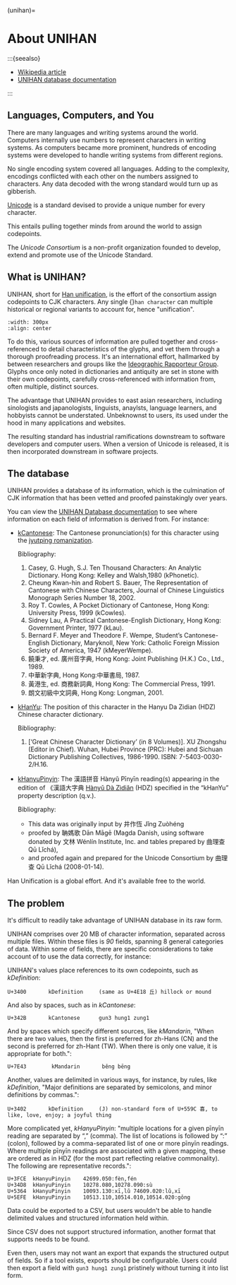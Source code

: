 (unihan)=

# About UNIHAN

:::{seealso}

- [Wikipedia article](https://en.wikipedia.org/wiki/Han_unification)
- [UNIHAN database documentation][unihan database documentation]

:::

## Languages, Computers, and You

There are many languages and writing systems around the world. Computers
internally use numbers to represent characters in writing systems. As
computers became more prominent, hundreds of encoding systems were
developed to handle writing systems from different regions.

No single encoding system covered all languages. Adding to the complexity,
encodings conflicted with each other on the numbers assigned to
characters. Any data decoded with the wrong standard would turn up as
gibberish.

[Unicode][unicode] is a standard devised to provide a unique number for every
character.

This entails pulling together minds from around the world to assign codepoints.

The _Unicode Consortium_ is a non-profit organization founded to develop,
extend and promote use of the Unicode Standard.

## What is UNIHAN?

UNIHAN, short for [Han unification][han unification], is the effort of the consortium
assign codepoints to CJK characters. Any single {}`han character` can
multiple historical or regional variants to account for, hence "unification".

```{image} _static/img/sword_variants.png
:width: 300px
:align: center

```

To do this, various sources of information are pulled together and cross-referenced
to detail characteristics of the glyphs, and vet them through a thorough
proofreading process. It's an international effort, hallmarked by between
researchers and groups like the [Ideographic Rapporteur Group][ideographic rapporteur group]. Glyphs
once only noted in dictionaries and antiquity are set in stone with
their own codepoints, carefully cross-referenced with information from,
often multiple, distinct sources.

The advantage that UNIHAN provides to east asian researchers, including
sinologists and japanologists, linguists, anaylsts, language learners, and
hobbyists cannot be understated. Unbeknownst to users, its used under the hood
in many applications and websites.

The resulting standard has industrial ramifications downstream to
software developers and computer users. When a version of Unicode is
released, it is then incorporated downstream in software projects.

## The database

UNIHAN provides a database of its information, which is the culmination
of CJK information that has been vetted and proofed painstakingly over years.

You can view the [UNIHAN Database documentation][unihan database documentation] to see where information
on each field of information is derived from. For instance:

- [kCantonese](http://www.unicode.org/reports/tr38/#kCantonese):
  The Cantonese pronunciation(s) for this character using the
  [jyutping romanization][jyutping romanization].

  Bibliography:

  1. Casey, G. Hugh, S.J. Ten Thousand Characters: An Analytic Dictionary. Hong Kong: Kelley and Walsh,1980 (kPhonetic).
  2. Cheung Kwan-hin and Robert S. Bauer, The Representation of Cantonese with Chinese Characters, Journal of Chinese Linguistics Monograph Series Number 18, 2002.
  3. Roy T. Cowles, A Pocket Dictionary of Cantonese, Hong Kong: University Press, 1999 (kCowles).
  4. Sidney Lau, A Practical Cantonese-English Dictionary, Hong Kong: Government Printer, 1977 (kLau).
  5. Bernard F. Meyer and Theodore F. Wempe, Student’s Cantonese-English Dictionary, Maryknoll, New York: Catholic Foreign Mission Society of America, 1947 (kMeyerWempe).
  6. 饒秉才, ed. 廣州音字典, Hong Kong: Joint Publishing (H.K.) Co., Ltd., 1989.
  7. 中華新字典, Hong Kong:中華書局, 1987.
  8. 黃港生, ed. 商務新詞典, Hong Kong: The Commercial Press, 1991.
  9. 朗文初級中文詞典, Hong Kong: Longman, 2001.

- [kHanYu](http://www.unicode.org/reports/tr38/#kHanYu): The position of this
  character in the Hanyu Da Zidian (HDZ) Chinese character dictionary.

  Bibliography:

  1. <Hanyu Da Zidian> [‘Great Chinese Character Dictionary’ (in 8 Volumes)]. XU Zhongshu (Editor in Chief). Wuhan, Hubei Province (PRC): Hubei and Sichuan Dictionary Publishing Collectives, 1986-1990. ISBN: 7-5403-0030-2/H.16.

- [kHanyuPinyin](http://www.unicode.org/reports/tr38/#kHanyuPinyin):
  The 漢語拼音 Hànyǔ Pīnyīn reading(s) appearing in the edition of 《漢語大字典
  [Hànyǔ Dà Zìdiǎn][hànyǔ dà zìdiǎn] (HDZ) specified in the “kHanYu” property description (q.v.).

  Bibliography:

  - This data was originally input by 井作恆 Jǐng Zuòhéng
  - proofed by 聃媽歌 Dān Māgē (Magda Danish, using software donated by 文林 Wénlín Institute, Inc. and tables prepared by 曲理查 Qū Lǐchá),
  - and proofed again and prepared for the Unicode Consortium by 曲理查 Qū Lǐchá (2008-01-14).

Han Unification is a global effort. And it's available free to the world.

[unicode]: https://en.wikipedia.org/wiki/Unicode
[han unification]: https://en.wikipedia.org/wiki/Han_unification
[ideographic rapporteur group]: https://en.wikipedia.org/wiki/Ideographic_Rapporteur_Group
[han character]: https://en.wikipedia.org/wiki/Chinese_characters
[unihan database documentation]: http://www.unicode.org/reports/tr38/
[jyutping romanization]: https://en.wikipedia.org/wiki/Jyutping
[hànyǔ dà zìdiǎn]: https://en.wikipedia.org/wiki/Hanyu_Da_Zidian

## The problem

It's difficult to readily take advantage of UNIHAN database in its
raw form.

UNIHAN comprises over 20 MB of character information, separated
across multiple files. Within these files is _90_ fields, spanning 8
general categories of data. Within some of fields, there are specific
considerations to take account of to use the data correctly, for instance:

UNIHAN's values place references to its own codepoints, such as
_kDefinition_:

```
U+3400       kDefinition     (same as U+4E18 丘) hillock or mound
```

And also by spaces, such as in _kCantonese_:

```
U+342B       kCantonese      gun3 hung1 zung1
```

And by spaces which specify different sources, like _kMandarin_, "When
there are two values, then the first is preferred for zh-Hans (CN) and the
second is preferred for zh-Hant (TW). When there is only one value, it is
appropriate for both.":

```
U+7E43        kMandarin       běng bēng
```

Another, values are delimited in various ways, for instance, by rules,
like _kDefinition_, "Major definitions are separated by semicolons, and minor
definitions by commas.":

```
U+3402       kDefinition     (J) non-standard form of U+559C 喜, to like, love, enjoy; a joyful thing
```

More complicated yet, _kHanyuPinyin_: "multiple locations for a given
pīnyīn reading are separated by “,” (comma). The list of locations is
followed by “:” (colon), followed by a comma-separated list of one or more
pīnyīn readings. Where multiple pīnyīn readings are associated with a
given mapping, these are ordered as in HDZ (for the most part reflecting
relative commonality). The following are representative records.":

```
U+3FCE  kHanyuPinyin    42699.050:fèn,fén
U+34D8  kHanyuPinyin    10278.080,10278.090:sù
U+5364  kHanyuPinyin    10093.130:xī,lǔ 74609.020:lǔ,xī
U+5EFE  kHanyuPinyin    10513.110,10514.010,10514.020:gǒng
```

Data could be exported to a CSV, but users wouldn't be able to
handle delimited values and structured information held within.

Since CSV does not support structured information, another format that
supports needs to be found.

Even then, users may not want an export that expands the structured
output of fields. So if a tool exists, exports should be configurable. Users
could then export a field with `gun3 hung1 zung1` pristinely without
turning it into list form.
